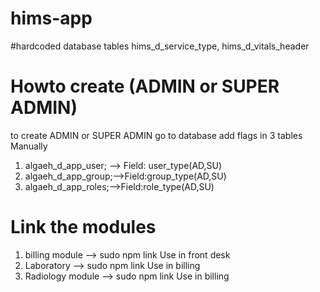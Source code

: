 # hims-app

#hardcoded database tables
hims_d_service_type,
hims_d_vitals_header

# Howto create (ADMIN or SUPER ADMIN)

to create ADMIN or SUPER ADMIN go to database
add flags in 3 tables Manually

1. algaeh_d_app_user; --> Field: user_type(AD,SU)
2. algaeh_d_app_group;-->Field:group_type(AD,SU)
3. algaeh_d_app_roles;-->Field:role_type(AD,SU)

# Link the modules

1. billing module --> sudo npm link Use in front desk
2. Laboratory --> sudo npm link Use in billing
3. Radiology module --> sudo npm link Use in billing
